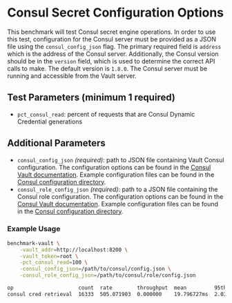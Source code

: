 # Consul Secret Configuration Options

This benchmark will test Consul secret engine operations. In order to use this test, configuration for the Consul server must be provided as a JSON file using the `consul_config_json` flag. The primary required field is `address` which is the address of the Consul server. Additionally, the Consul version should be in the `version` field, which is used to determine the correct API calls to make. The default version is `1.8.0`. The Consul server must be running and accessible from the Vault server.

## Test Parameters (minimum 1 required)

- `pct_consul_read`: percent of requests that are Consul Dynamic Credential generations

## Additional Parameters

- `consul_config_json` _(required)_: path to JSON file containing Vault Consul configuration.  The configuration options can be found in the [Consul Vault documentation](https://developer.hashicorp.com/vault/api-docs/secret/consul#configure-connection).  Example configuration files can be found in the [Consul configuration directory](/configs/consul/).
- `consul_role_config_json` _(required)_: path to a JSON file containing the Consul role configuration.  The configuration options can be found in the [Consul Vault documentation](https://developer.hashicorp.com/vault/api-docs/secret/consul#create-update-role).  Example configuration files can be found in the [Consul configuration directory](/configs/consul/).

### Example Usage

```bash
benchmark-vault \
    -vault_addr=http://localhost:8200 \
    -vault_token=root \
    -pct_consul_read=100 \
    -consul_config_json=/path/to/consul/config.json \
    -consul_role_config_json=/path/to/consul/role/config.json

op                     count  rate        throughput  mean         95th%       99th%       successRatio
consul cred retrieval  16333  505.071903  0.000000    19.796727ms  2.039453ms  3.982598ms  0.00%
```
